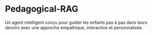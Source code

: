 # Pedagogical-RAG
Un agent intelligent conçu pour guider les enfants pas à pas dans leurs devoirs avec une approche empathique, interactive et personnalisée.
